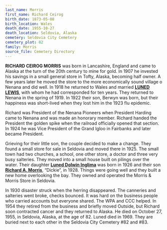 ```yaml
---
last_name: Morris
first_name: Richard Ceirog
birth_date: 1873-05-08
birth_location: Wales
death_date: 1955-10-27
death_location: Seldovia, Alaska
cemetery: Seldovia City Cemetery
cemetery_plot: 82
family: Morris
source_file: Cemetery Directory
---
```

**RICHARD CEIROG MORRIS** was born in Lancashire, England and came to Alaska at the turn of the 20th century to mine for gold.  In 1907 he invested his savings in a small general store in Tofty, Alaska, becoming half owner.  A few years later he moved the store to the more economically sound village o Nenana and did well.  In 1918 he returned to Wales and married [**LUNED LEWIS**](./Morris_Luned_Lewis.md), with whom he had corresponded for ten years.  They returned to Nenana in the spring of 1919.  In 1922 their son, Berwyn was born, but their happiness was short-lived when they lost him in the 1923 flu epidemic.

Richard was President of the Nenana Pioneers when President Harding came to Nenana and was made an honorary member. Richard handed the President the golden spike when the railroad officially opened that section. In 1924 he was Vice President of the Grand Igloo in Fairbanks and later became President.

Grieving for their little son, the couple decided to make a change.  They found a small store for sale in Seldovia and moved there in 1925.  The small town had two churches, a school, one other store, a doctor and three very busy salteries.  They moved into a small house built on pilings over the water.  Their daughter [**Luned Dolwin Inglima**](./Inglima_Luned_Morris.md) was born in 1926 and their son [**Richard A. Morris**](./Morris_Richard_A.md), “Dickie”, in 1928.  Things were going well and they built a new home overlooking the bay. They owned and operated the Morris & Morris Store in Seldovia.

In 1930 disaster struck when the herring disappeared.  The canneries and salteries went broke, checks bounced.  It was hard on the business people who carried accounts but everyone shared.  The WPA and CCC helped.  In 1954 they retired from the business and briefly moved Outside, but Richard soon contracted cancer and they returned to Alaska.  He died on October 27, 1955, in Seldovia, Alaska, at the age of 82. Luned died in 1969.  They are buried next to each other in the Seldovia City Cemetery #82 and #83.  



